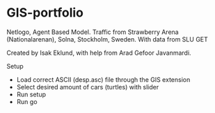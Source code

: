 # GIS-portfolio

Netlogo, Agent Based Model. Traffic from Strawberry Arena (Nationalarenan), Solna, Stockholm, Sweden. 
With data from SLU GET

Created by Isak Eklund, with help from Arad Gefoor Javanmardi.

Setup

- Load correct ASCII (desp.asc) file through the GIS extension
- Select desired amount of cars (turtles) with slider
- Run setup
- Run go
